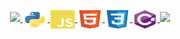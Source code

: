 
<p align="center">
  <a href="https://github.com/Igthz">
<img height="80em" src="https://discord.c99.nl/widget/theme-1/1016119034770640916.png"/>
  <img align="center" alt="lie-Python" height="30" width="40" src="https://raw.githubusercontent.com/devicons/devicon/master/icons/python/python-original.svg">
  <img align="center" alt="lie-Js" height="30" width="40" src="https://raw.githubusercontent.com/devicons/devicon/master/icons/javascript/javascript-plain.svg">
  <img align="center" alt="lie-HTML" height="30" width="40" src="https://raw.githubusercontent.com/devicons/devicon/master/icons/html5/html5-original.svg">
  <img align="center" alt="lie-CSS" height="30" width="40" src="https://raw.githubusercontent.com/devicons/devicon/master/icons/css3/css3-original.svg">
  <img align="center" alt="lie-Csharp" height="30" width="40" src="https://raw.githubusercontent.com/devicons/devicon/master/icons/csharp/csharp-original.svg"> 
    <img height="150em" src="https://github-readme-stats.vercel.app/api/top-langs/?username=Igthz&theme=dark&hide_border=false&&layout=compact"/>

     
  </div>
<div style="display: inline_block"><br>
</div>
<div style="display: inline_block"><br>
</div>

